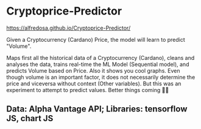 # Cryptoprice-Predictor

https://alfredosa.github.io/Cryptoprice-Predictor/

Given a Cryptocurrency (Cardano) Price, the model will learn to predict "Volume".

Maps first all the historical data of a Cryptocurrency (Cardano), cleans and analyses the data, trains real-time the ML Model (Sequential model), and predicts Volume based on Price. Also it shows you cool graphs.
Even though volume is an important factor, it does not necessarily determine the price and viceversa without context (Other variables). But this was an experiment to attempt to predict values.
Better things coming 💪🏼

## Data: Alpha Vantage API; Libraries: tensorflow JS, chart JS
